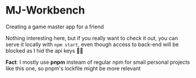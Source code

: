 # MJ-Workbench

Creating a game master app for a friend

Nothing interesting here, but if you really want to check it out, you can serve it locally with `npm start`, even though access to back-end will be blocked as I hid the api keys 🤷‍♂️

**Fact**: I mostly use **pnpm** insteam of regular npm for small personal projects like this one, so pnpm's lockfile might be more relevant
